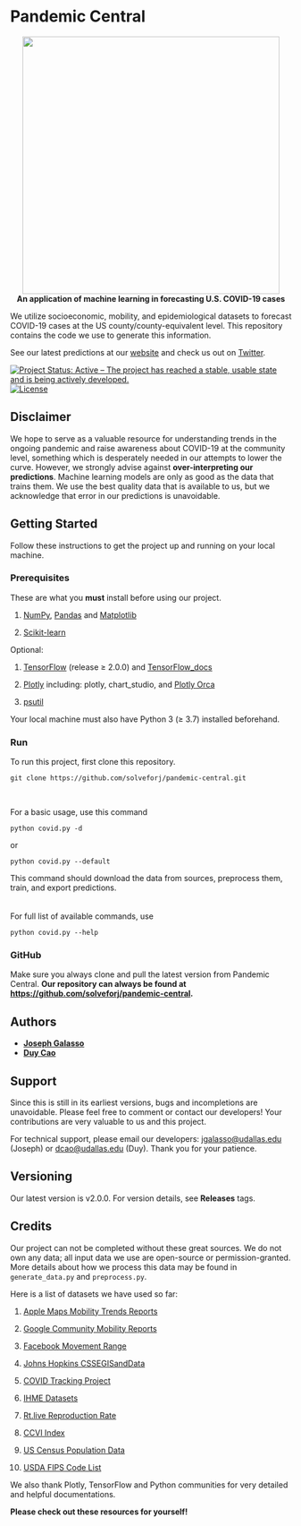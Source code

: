 # Pandemic Central

<p align="center">
  <img width="460" src="https://i.ibb.co/NZHV7dr/Pandemic-Central-clear-background.png"><br>
  <b>An application of machine learning in forecasting U.S. COVID-19 cases</b>
</p>

We utilize socioeconomic, mobility, and epidemiological datasets to forecast COVID-19 cases at the US county/county-equivalent level. This repository contains the code we use to generate this information.


See our latest predictions at our [website](https://itsonit.com) and check us out on [Twitter](https://twitter.com/PandemicCentral).

[![Project Status: Active – The project has reached a stable, usable state and is being actively developed.](https://www.repostatus.org/badges/latest/active.svg)](https://itsonit.com)
[![License](http://img.shields.io/:license-mit-blue.svg)](https://github.com/solveforj/pandemic-central/blob/master/LICENSE.txt)

## Disclaimer
We hope to serve as a valuable  resource for understanding trends in the ongoing pandemic and raise awareness about COVID-19 at the community level, something which is desperately needed in our attempts to lower the curve.  However, we strongly advise against **over-interpreting our predictions**. Machine learning models are only as good as the data that trains them.  We use the best quality data that is available to us, but we acknowledge that error in our predictions is unavoidable.

## Getting Started
Follow these instructions to get the project up and running on your local machine.

### Prerequisites

These are what you **must** install before using our project.

1. [NumPy](https://pypi.org/project/numpy/), [Pandas](https://pandas.pydata.org/) and [Matplotlib](https://pypi.org/project/matplotlib/)

2. [Scikit-learn](https://scikit-learn.org/stable/install.html)

Optional:

1. [TensorFlow](https://www.tensorflow.org/install) (release ≥ 2.0.0) and [TensorFlow_docs](https://github.com/tensorflow/docs)

2. [Plotly](https://plotly.com/) including: plotly, chart_studio, and [Plotly Orca](https://github.com/plotly/orca)
3. [psutil](https://pypi.org/project/psutil/)

Your local machine must also have Python 3 (≥ 3.7) installed beforehand.

### Run
To run this project, first clone this repository.
  ```
  git clone https://github.com/solveforj/pandemic-central.git
  ```
<br>

For a basic usage, use this command
  ```
  python covid.py -d
  ```
or
  ```
  python covid.py --default
  ```
This command should download the data from sources, preprocess them, train, and export predictions.
<br><br><br>
For full list of available commands, use
  ```
  python covid.py --help
  ```

### GitHub
Make sure you always clone and pull the latest version from Pandemic Central.
**Our repository can always be found at https://github.com/solveforj/pandemic-central.**

## Authors
* [**Joseph Galasso**](https://github.com/solveforj/)
* [**Duy Cao**](https://github.com/caominhduy/)

## Support
Since this is still in its earliest versions, bugs and incompletions are unavoidable. Please feel free to comment or contact our developers!
Your contributions are very valuable to us and this project.

For technical support, please email our developers:
[jgalasso@udallas.edu](mailto:jgalasso@udallas.edu) (Joseph) or [dcao@udallas.edu](mailto:dcao@udallas.edu) (Duy). Thank you for your patience.

## Versioning
Our latest version is v2.0.0. For version details, see **Releases** tags.

## Credits
 Our project can not be completed without these great sources. We do not own any data; all input data we use are open-source or permission-granted. More details about how we process this data may be found in `generate_data.py` and `preprocess.py`.

 Here is a list of datasets we have used so far:

1. [Apple Maps Mobility Trends Reports](https://www.apple.com/covid19/mobility)

2. [Google Community Mobility Reports](https://www.google.com/covid19/mobility/)

3. [Facebook Movement Range](https://data.humdata.org/dataset/movement-range-maps)

3. [Johns Hopkins CSSEGISandData](https://github.com/CSSEGISandData/COVID-19/tree/master/csse_covid_19_data/csse_covid_19_daily_reports)

4. [COVID Tracking Project](https://www.covidtracking.com/)

5. [IHME Datasets](http://ghdx.healthdata.org/us-data)

6. [Rt.live Reproduction Rate](https://rt.live/)

7. [CCVI Index](https://docs.google.com/spreadsheets/d/1qEPuziEpxj-VG11IAZoa5RWEr4GhNoxMn7aBdU76O5k/edit#gid=549685106)

8. [US Census Population Data](https://www.census.gov/data/tables/time-series/demo/popest/2010s-counties-detail.html)

9. [USDA FIPS Code List](https://www.ers.usda.gov/data-products/rural-urban-commuting-area-codes/)

We also thank Plotly, TensorFlow and Python communities for very detailed and helpful documentations.

**Please check out these resources for yourself!**

